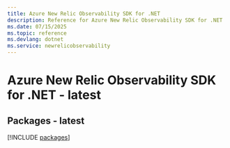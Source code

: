 ```yaml
---
title: Azure New Relic Observability SDK for .NET
description: Reference for Azure New Relic Observability SDK for .NET
ms.date: 07/15/2025
ms.topic: reference
ms.devlang: dotnet
ms.service: newrelicobservability
---
```

# Azure New Relic Observability SDK for .NET - latest
## Packages - latest
[!INCLUDE [packages](new-relic-observability-index.md)]
